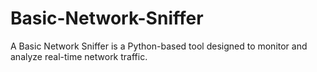# Basic-Network-Sniffer
A Basic Network Sniffer is a Python-based tool designed to monitor and analyze real-time network traffic.
